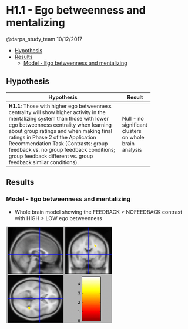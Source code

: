 H1.1 - Ego betweenness and mentalizing
================
@darpa\_study\_team
10/12/2017

-   [Hypothesis](#hypothesis)
-   [Results](#results)
    -   [Model - Ego betweenness and mentalizing](#model---ego-betweenness-and-mentalizing)

Hypothesis
----------

<table style="width:78%;">
<colgroup>
<col width="72%" />
<col width="5%" />
</colgroup>
<thead>
<tr class="header">
<th>Hypothesis</th>
<th>Result</th>
</tr>
</thead>
<tbody>
<tr class="odd">
<td><strong>H1.1</strong>: Those with higher ego betweenness centrality will show higher activity in the mentalizing system than those with lower ego betweenness centrality when learning about group ratings and when making final ratings in Phase 2 of the Application Recommendation Task (Contrasts: group feedback vs. no group feedback conditions; group feedback different vs. group feedback similar conditions).</td>
<td>Null - no significant clusters on whole brain analysis</td>
</tr>
</tbody>
</table>

Results
-------

### Model - Ego betweenness and mentalizing

-   Whole brain model showing the FEEDBACK &gt; NOFEEDBACK contrast with HIGH &gt; LOW ego betweenness

![](img/H1_1_feeback_v_nofeedback_by_ego_group.png)
